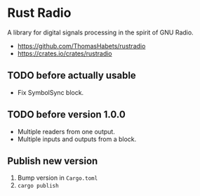 # Rust Radio

A library for digital signals processing in the spirit of GNU Radio.

* https://github.com/ThomasHabets/rustradio
* https://crates.io/crates/rustradio

## TODO before actually usable

* Fix SymbolSync block.

## TODO before version 1.0.0

* Multiple readers from one output.
* Multiple inputs and outputs from a block.

## Publish new version

1. Bump version in `Cargo.toml`
2. `cargo publish`
